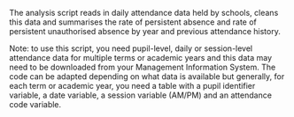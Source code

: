The analysis script reads in daily attendance data held by schools, cleans this data and summarises the rate of persistent absence and rate of persistent unauthorised absence by year and previous attendance history.

Note: to use this script, you need pupil-level, daily or session-level attendance data for multiple terms or academic years and this data may need to be downloaded from your Management Information System. The code can be adapted depending on what data is available but generally, for each term or academic year, you need a table with a pupil identifier variable, a date variable, a session variable (AM/PM) and an attendance code variable.
